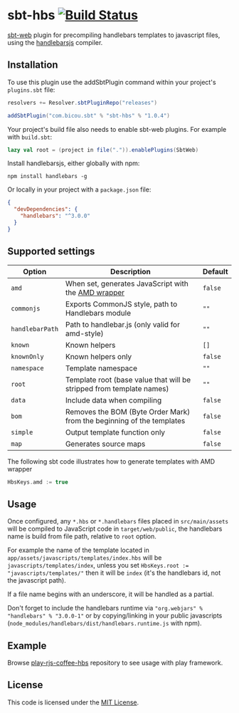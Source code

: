 # sbt-hbs [![Build Status](https://travis-ci.org/bicouy0/sbt-hbs.svg?branch=master)](https://travis-ci.org/bicouy0/sbt-hbs)
[sbt-web] plugin for precompiling handlebars templates to javascript files, using the [handlebarsjs] compiler.

Installation
------------

To use this plugin use the addSbtPlugin command within your project's `plugins.sbt` file:

```scala
resolvers += Resolver.sbtPluginRepo("releases")

addSbtPlugin("com.bicou.sbt" % "sbt-hbs" % "1.0.4")
```

Your project's build file also needs to enable sbt-web plugins. For example with `build.sbt`:

```scala
lazy val root = (project in file(".")).enablePlugins(SbtWeb)
```

Install handlebarsjs, either globally with npm:

```shell
npm install handlebars -g
```

Or locally in your project with a `package.json` file:
```json
{
  "devDependencies": {
    "handlebars": "^3.0.0"
  }
}
```

Supported settings
------------------

Option           | Description                                                            | Default
-----------------|------------------------------------------------------------------------|---------
`amd`            | When set, generates JavaScript with the [AMD wrapper]                  | `false`
`commonjs`       | Exports CommonJS style, path to Handlebars module                      | `""`
`handlebarPath`  | Path to handlebar.js (only valid for amd-style)                        | `""`
`known`          | Known helpers                                                          | `[]`
`knownOnly`      | Known helpers only                                                     | `false`
`namespace`      | Template namespace                                                     | `""`
`root`           | Template root (base value that will be stripped from template names)   | `""`
`data`           | Include data when compiling                                            | `false`
`bom`            | Removes the BOM (Byte Order Mark) from the beginning of the templates  | `false`
`simple`         | Output template function only                                          | `false`
`map`            | Generates source maps                                                  | `false`


The following sbt code illustrates how to generate templates with AMD wrapper 

```scala
HbsKeys.amd := true
```

Usage
-----

Once configured, any `*.hbs` or `*.handlebars` files placed in `src/main/assets` will be compiled to JavaScript code in `target/web/public`, the handlebars name is build from file path, relative to `root` option.

For example the name of the template located in `app/assets/javascripts/templates/index.hbs` will be `javascripts/templates/index`, unless you set `HbsKeys.root := "javascripts/templates/"` then it will be `index` (it's the handlebars id, not the javascript path).

If a file name begins with an underscore, it will be handled as a partial.

Don't forget to include the handlebars runtime via `"org.webjars" % "handlebars" % "3.0.0-1"` or by copying/linking in your public javascripts (`node_modules/handlebars/dist/handlebars.runtime.js` with npm).

Example
-------

Browse [play-rjs-coffee-hbs](https://github.com/bicouy0/play-rjs-coffee-hbs) repository to see usage with play framework.

License
-------

This code is licensed under the [MIT License].

[sbt-web]:https://github.com/sbt/sbt-web
[handlebarsjs]:http://handlebarsjs.com/
[AMD wrapper]:http://requirejs.org/docs/whyamd.html
[MIT License]:http://opensource.org/licenses/MIT
